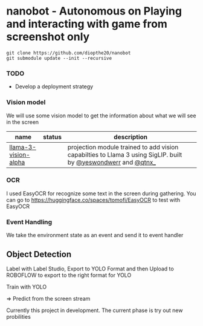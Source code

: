 # nanobot - Autonomous on Playing and interacting with game from screenshot only

```
git clone https://github.com/diopthe20/nanobot
git submodule update --init --recursive

```

### TODO

- Develop a deployment strategy

### Vision model
We will use some vision model to get the information about what we will see in the screen

| name                                                                          | status | description                                                                                                                                                       |
| ----------------------------------------------------------------------------- | ------ | ----------------------------------------------------------------------------------------------------------------------------------------------------------------- |
| [llama-3-vision-alpha](https://huggingface.co/qresearch/llama-3-vision-alpha) |        | projection module trained to add vision capabilties to Llama 3 using SigLIP. built by [@yeswondwerr](https://x.com/yeswondwerr) and [@qtnx_](https://x.com/qtnx_) |

### OCR 

I used EasyOCR for recognize some text in the screen during gathering. 
You can go to https://huggingface.co/spaces/tomofi/EasyOCR to test with EasyOCR
### Event Handling

We take the environment state as an event and send it to event handler


## Object Detection



Label with Label Studio, Export to YOLO Format and then Upload to ROBOFLOW to export to the right format for YOLO

Train with YOLO

=> Predict from the screen stream

Currently this project in development. The current phase is try out new probilities
